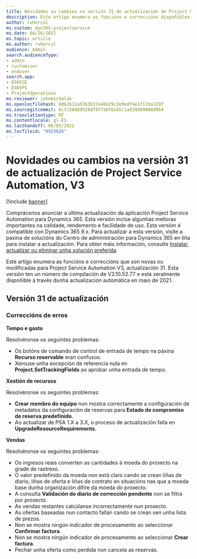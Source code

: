 ```yaml
---
title: Novidades ou cambios na versión 31 de actualización de Project Service Automation, V3
description: Este artigo enumera as funcións e correccións dispoñibles na actualización de Project Service Automation, versión 31, V3.
author: ruhercul
ms.custom: dyn365-projectservice
ms.date: 04/26/2021
ms.topic: article
ms.author: ruhercul
audience: Admin
search.audienceType:
- admin
- customizer
- enduser
search.app:
- D365CE
- D365PS
- ProjectOperations
ms.reviewer: johnmichalak
ms.openlocfilehash: 8d62b12a5363637e46b29c2e9edf4e1f17da729f
ms.sourcegitcommit: 6cfc50d89528df977a8f6a55c1ad39d99800d9b4
ms.translationtype: MT
ms.contentlocale: gl-ES
ms.lasthandoff: 06/03/2022
ms.locfileid: "8925026"
---
```

# <a name="whats-new-or-changed-in-project-service-automation-update-release-31-v3"></a>Novidades ou cambios na versión 31 de actualización de Project Service Automation, V3

[!include [banner](../includes/psa-now-project-operations.md)]

Comprácenos anunciar a última actualización da aplicación Project Service Automation para Dynamics 365. Esta versión inclúe algunhas melloras importantes na calidade, rendemento e facilidade de uso. Esta versión é compatible con Dynamics 365 9.x. Para actualizar a esta versión, visite a paxina de solucións do Centro de administración para Dynamics 365 en liña para instalar a actualización. Para obter máis información, consulte [Instalar, actualizar ou eliminar unha solución preferida](/power-platform/admin/install-remove-preferred-solution)

Este artigo enumera as funcións e correccións que son novas ou modificadas para Project Service Automation V3, actualización 31. Esta versión ten un número de compilación de V3.10.52.77 e está xeralmente dispoñible a través dunha actualización automática en maio de 2021.

## <a name="update-release-31"></a>Versión 31 de actualización

### <a name="bug-fixes"></a>Correccións de erros

**Tempo e gasto**

Resolvéronse os seguintes problemas:

- Os botóns de comando de control de entrada de tempo na páxina **Recurso reservable** eran confusos.
- Xerouse unha excepción de referencia nula en **Project.SetTrackingFields** ao aprobar unha entrada de tempo.

**Xestión de recursos**

Resolvéronse os seguintes problemas:

- **Crear membro do equipo** non mostra correctamente a configuración de metadatos da configuración de reservas para **Estado de compromiso de reserva predefinido**.
- Ao actualizar de PSA 1.X a 3.X, o proceso de actualización falla en **UpgradeResourceRequirements**.


**Vendas**

Resolvéronse os seguintes problemas:

- Os ingresos reais converten as cantidades á moeda do proxecto na grade de rastrexo.
- O valor predefinido da moeda non está claro cando se crean liñas de diario, liñas de oferta e liñas de contrato en situacións nas que a moeda base dunha organización difire da moeda do proxecto.
- A consulta **Validación do diario de corrección pendente** non se filtra por proxecto.
- As vendas restantes calcúlanse incorrectamente nun proxecto.
- As ofertas baseadas nun contacto fallan cando se crean sen unha lista de prezos.
- Non se mostra ningún indicador de procesamento ao seleccionar **Confirmar factura**.
- Non se mostra ningún indicador de procesamento ao seleccionar **Crear factura**.
- Pechar unha oferta como perdida non cancela as reservas.







